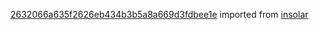 [2632066a635f2626eb434b3b5a8a669d3fdbee1e](https://github.com/insolar/insolar/commit/2632066a635f2626eb434b3b5a8a669d3fdbee1e) imported from [insolar](https://github.com/insolar/insolar)
